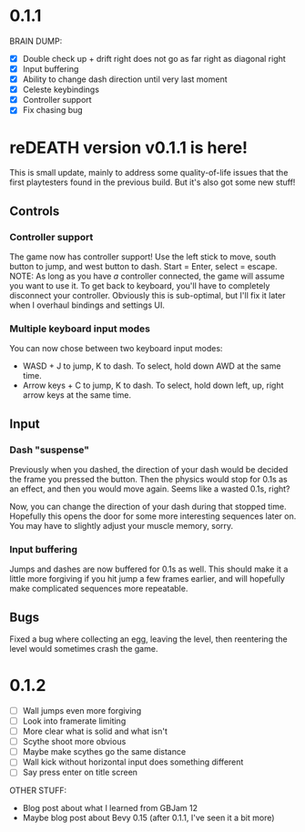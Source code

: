 # 0.1.1

BRAIN DUMP:

- [x] Double check up + drift right does not go as far right as diagonal right
- [x] Input buffering
- [x] Ability to change dash direction until very last moment
- [x] Celeste keybindings
- [x] Controller support
- [x] Fix chasing bug

# reDEATH version v0.1.1 is here!

This is small update, mainly to address some quality-of-life issues that the first playtesters found in the previous build. But it's also got some new stuff!

## Controls

### Controller support

The game now has controller support! Use the left stick to move, south button to jump, and west button to dash. Start = Enter, select = escape. NOTE: As long as you have _a_ controller connected, the game will assume you want to use it. To get back to keyboard, you'll have to completely disconnect your controller. Obviously this is sub-optimal, but I'll fix it later when I overhaul bindings and settings UI.

### Multiple keyboard input modes

You can now chose between two keyboard input modes:
- WASD + J to jump, K to dash. To select, hold down AWD at the same time.
- Arrow keys + C to jump, K to dash. To select, hold down left, up, right arrow keys at the same time.

## Input

### Dash "suspense"

Previously when you dashed, the direction of your dash would be decided the frame you pressed the button. Then the physics would stop for 0.1s as an effect, and then you would move again. Seems like a wasted 0.1s, right?

Now, you can change the direction of your dash during that stopped time. Hopefully this opens the door for some more interesting sequences later on. You may have to slightly adjust your muscle memory, sorry.

### Input buffering

Jumps and dashes are now buffered for 0.1s as well. This should make it a little more forgiving if you hit jump a few frames earlier, and will hopefully make complicated sequences more repeatable.

## Bugs

Fixed a bug where collecting an egg, leaving the level, then reentering the level would sometimes crash the game.

# 0.1.2

- [ ] Wall jumps even more forgiving 
- [ ] Look into framerate limiting
- [ ] More clear what is solid and what isn't
- [ ] Scythe shoot more obvious
- [ ] Maybe make scythes go the same distance
- [ ] Wall kick without horizontal input does something different
- [ ] Say press enter on title screen

OTHER STUFF:

- Blog post about what I learned from GBJam 12
- Maybe blog post about Bevy 0.15 (after 0.1.1, I've seen it a bit more)
